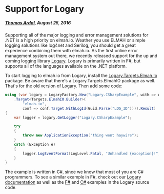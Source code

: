 # Support for Logary##### [Thomas Ardal](http://elmah.io/about/), August 25, 2016Supporting all of the major logging and error management solutions for .NET is a high priority on elmah.io. Weather you use ELMAH or simple logging solutions like log4net and Serilog, you should get a great experience combining them with elmah.io. As the first online error management system out there, we recently released support for the up and coming logging library [Logary](https://logary.github.io/). Logary is primarily written in F#, but supports all of the languages available on the .NET platform.To start logging to elmah.io from Logary, install the [Logary.Targets.Elmah.Io](https://www.nuget.org/packages/Logary.Targets.Elmah.Io/) package. Be aware that there's a Logary.Targets.ElmahIO package as well. That's for the old version of Logary. Then add some code:```csharpusing (var logary = LogaryFactory.New("Logary.CSharpExample", with => with    .Target<Targets.ElmahIO.Builder>(
        "elmah.io",        conf => conf.Target.WithLogId(Guid.Parse("LOG_ID")))).Result){    var logger = logary.GetLogger("Logary.CSharpExample");    try    {        throw new ApplicationException("thing went haywire");    }    catch (Exception e)    {        logger.LogEventFormat(LogLevel.Fatal, "Unhandled {exception}!", e);    }}```The example is written in C#, since we know that most of you are C# programmers. To see a similar example in F#, check out our [Logary documentation](http://docs.elmah.io/logging-to-elmah-io-from-logary/) as well as the [F#](https://github.com/logary/logary/tree/master/examples/Logary.ElmahIO)  and [C#](https://github.com/logary/logary/tree/master/examples/Logary.ElmahIO.CSharpExample) examples in the Logary source code.